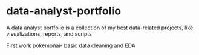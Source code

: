 # data-analyst-portfolio
A data analyst portfolio is a collection of my best data-related projects, like visualizations, reports, and scripts



First work pokemonai- basic data cleaning and EDA
